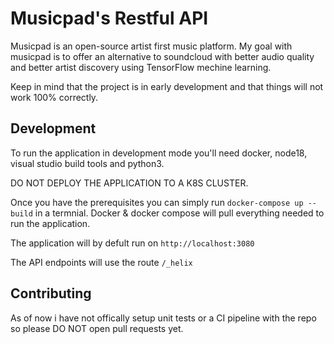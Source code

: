 # Musicpad's Restful API

Musicpad is an open-source artist first music platform. My goal with musicpad is to offer an alternative to soundcloud with better audio quality and better artist discovery using TensorFlow mechine learning.

Keep in mind that the project is in early development and that things will not work 100% correctly.

## Development

To run the application in development mode you'll need docker, node18, visual studio build tools and python3.

DO NOT DEPLOY THE APPLICATION TO A K8S CLUSTER.

Once you have the prerequisites you can simply run `docker-compose up --build` in a termnial. Docker & docker compose will pull everything needed to run the application.

The application will by defult run on `http://localhost:3080`

The API endpoints will use the route `/_helix`

## Contributing

As of now i have not offically setup unit tests or a CI pipeline with the repo so please DO NOT open pull requests yet.